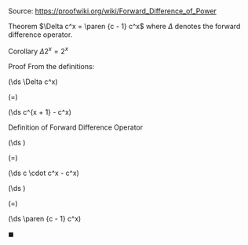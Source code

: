 # 

Source: https://proofwiki.org/wiki/Forward_Difference_of_Power

Theorem
$\Delta c^x = \paren {c - 1} c^x$
where $\Delta$ denotes the forward difference operator.


Corollary
$\Delta 2^x = 2^x$


Proof
From the definitions:














\(\ds \Delta c^x\)

\(=\)







\(\ds c^{x + 1} - c^x\)





Definition of Forward Difference Operator














\(\ds \)

\(=\)







\(\ds c \cdot c^x - c^x\)




















\(\ds \)

\(=\)







\(\ds \paren {c - 1} c^x\)









$\blacksquare$






